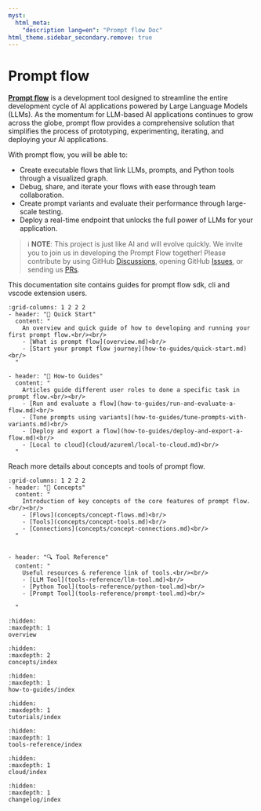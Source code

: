 ```yaml
---
myst:
  html_meta:
    "description lang=en": "Prompt flow Doc"
html_theme.sidebar_secondary.remove: true
---
```


# Prompt flow

[**Prompt flow**](https://github.com/microsoft/promptflow) is a development tool designed to streamline the entire development cycle of AI applications powered by Large Language Models (LLMs). As the momentum for LLM-based AI applications continues to grow across the globe, prompt flow provides a comprehensive solution that simplifies the process of prototyping, experimenting, iterating, and deploying your AI applications. 

With prompt flow, you will be able to: 

- Create executable flows that link LLMs, prompts, and Python tools through a visualized graph. 
- Debug, share, and iterate your flows with ease through team collaboration. 
- Create prompt variants and evaluate their performance through large-scale testing. 
- Deploy a real-time endpoint that unlocks the full power of LLMs for your application. 

> ℹ️ **NOTE**: This project is just like AI and will evolve quickly.
> We invite you to join us in developing the Prompt Flow together!
> Please contribute by
> using GitHub [Discussions](https://github.com/microsoft/promptflow/discussions),
> opening GitHub [Issues](https://github.com/microsoft/promptflow/issues/new/choose),
> or sending us [PRs](https://github.com/microsoft/promptflow/pulls).

This documentation site contains guides for prompt flow sdk, cli and vscode extension users.

```{gallery-grid}
:grid-columns: 1 2 2 2
- header: "🚀 Quick Start"
  content: "
    An overview and quick guide of how to developing and running your first prompt flow.<br/><br/>
    - [What is prompt flow](overview.md)<br/>
    - [Start your prompt flow journey](how-to-guides/quick-start.md)<br/>
  "

- header: "📒 How-to Guides"
  content: "
    Articles guide different user roles to done a specific task in prompt flow.<br/><br/>
    - [Run and evaluate a flow](how-to-guides/run-and-evaluate-a-flow.md)<br/>
    - [Tune prompts using variants](how-to-guides/tune-prompts-with-variants.md)<br/>
    - [Deploy and export a flow](how-to-guides/deploy-and-export-a-flow.md)<br/>
    - [Local to cloud](cloud/azureml/local-to-cloud.md)<br/>
  "
```

Reach more details about concepts and tools of prompt flow.
```{gallery-grid}
:grid-columns: 1 2 2 2
- header: "📑 Concepts"
  content: "
    Introduction of key concepts of the core features of prompt flow.<br/><br/>
    - [Flows](concepts/concept-flows.md)<br/>
    - [Tools](concepts/concept-tools.md)<br/>
    - [Connections](concepts/concept-connections.md)<br/>
  "


- header: "🔍 Tool Reference"
  content: "
    Useful resources & reference link of tools.<br/><br/>
    - [LLM Tool](tools-reference/llm-tool.md)<br/>
    - [Python Tool](tools-reference/python-tool.md)<br/>
    - [Prompt Tool](tools-reference/prompt-tool.md)<br/>

  "
```

```{toctree}
:hidden:
:maxdepth: 1
overview
```

```{toctree}
:hidden:
:maxdepth: 2
concepts/index
```

```{toctree}
:hidden:
:maxdepth: 1
how-to-guides/index
```

```{toctree}
:hidden:
:maxdepth: 1
tutorials/index
```

```{toctree}
:hidden:
:maxdepth: 1
tools-reference/index
```

```{toctree}
:hidden:
:maxdepth: 1
cloud/index
```

```{toctree}
:hidden:
:maxdepth: 1
changelog/index
```